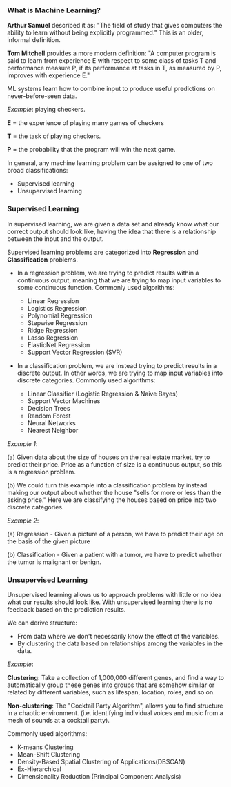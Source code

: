 ### What is Machine Learning?
**Arthur Samuel** described it as: "The field of study that gives computers the ability to learn without being explicitly programmed." This is an older, informal definition.

**Tom Mitchell** provides a more modern definition: "A computer program is said to learn from experience E with respect to some class of tasks T and performance measure P, if its performance at tasks in T, as measured by P, improves with experience E."

ML systems learn how to combine input to produce useful predictions on never-before-seen data.

_Example_: playing checkers.

**E** = the experience of playing many games of checkers

**T** = the task of playing checkers.

**P** = the probability that the program will win the next game.

In general, any machine learning problem can be assigned to one of two broad classifications:

- Supervised learning
- Unsupervised learning

### Supervised Learning
In supervised learning, we are given a data set and already know what our correct output should look like, having the idea that there is a relationship between the input and the output.

Supervised learning problems are categorized into **Regression** and **Classification** problems.

- In a regression problem, we are trying to predict results within a continuous output, meaning that we are trying to map input variables to some continuous function. Commonly used algorithms:
    - Linear Regression
    - Logistics Regression
    - Polynomial Regression
    - Stepwise Regression
    - Ridge Regression
    - Lasso Regression
    - ElasticNet Regression
    - Support Vector Regression (SVR)

- In a classification problem, we are instead trying to predict results in a discrete output. In other words, we are trying to map input variables into discrete categories. Commonly used algorithms:
    - Linear Classifier (Logistic Regression & Naive Bayes)
    - Support Vector Machines
    - Decision Trees
    - Random Forest
    - Neural Networks
    - Nearest Neighbor

_Example 1_:

(a) Given data about the size of houses on the real estate market, try to predict their price. Price as a function of size is a continuous output, so this is a regression problem.

(b) We could turn this example into a classification problem by instead making our output about whether the house "sells for more or less than the asking price." Here we are classifying the houses based on price into two discrete categories.

_Example 2_:

(a) Regression - Given a picture of a person, we have to predict their age on the basis of the given picture

(b) Classification - Given a patient with a tumor, we have to predict whether the tumor is malignant or benign.

### Unsupervised Learning
Unsupervised learning allows us to approach problems with little or no idea what our results should look like. With unsupervised learning there is no feedback based on the prediction results.

We can derive structure:

- From data where we don't necessarily know the effect of the variables.
- By clustering the data based on relationships among the variables in the data.

_Example_:

**Clustering**: Take a collection of 1,000,000 different genes, and find a way to automatically group these genes into groups that are somehow similar or related by different variables, such as lifespan, location, roles, and so on.

**Non-clustering**: The "Cocktail Party Algorithm", allows you to find structure in a chaotic environment. (i.e. identifying individual voices and music from a mesh of sounds at a cocktail party).

Commonly used algorithms:

- K-means Clustering
- Mean-Shift Clustering
- Density-Based Spatial Clustering of Applications(DBSCAN)
- Ex-Hierarchical
- Dimensionality Reduction (Principal Component Analysis)

